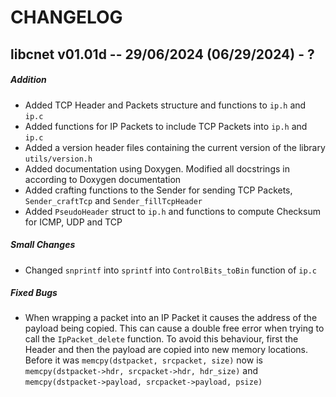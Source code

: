# CHANGELOG

## libcnet v01.01d -- 29/06/2024 (06/29/2024) - ?

##### Addition

- Added TCP Header and Packets structure and functions to `ip.h` and `ip.c`
- Added functions for IP Packets to include TCP Packets into `ip.h` and `ip.c`
- Added a version header files containing the current version of the library `utils/version.h`
- Added documentation using Doxygen. Modified all docstrings in according to Doxygen documentation
- Added crafting functions to the Sender for sending TCP Packets, `Sender_craftTcp` and `Sender_fillTcpHeader`
- Added `PseudoHeader` struct to `ip.h` and functions to compute Checksum for ICMP, UDP and TCP

##### Small Changes

- Changed `snprintf` into `sprintf` into `ControlBits_toBin` function of `ip.c`

##### Fixed Bugs

- When wrapping a packet into an IP Packet it causes the address of the payload being copied.
  This can cause a double free error when trying to call the `IpPacket_delete` function. To
  avoid this behaviour, first the Header and then the payload are copied into new memory
  locations. Before it was `memcpy(dstpacket, srcpacket, size)` now is
  `memcpy(dstpacket->hdr, srcpacket->hdr, hdr_size)` and `memcpy(dstpacket->payload, srcpacket->payload, psize)`